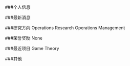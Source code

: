 ###个人信息

###最新消息

###研究方向
Operations Research
Operations Management

###荣誉奖励
None

###最近项目
Game Theory

###其他
